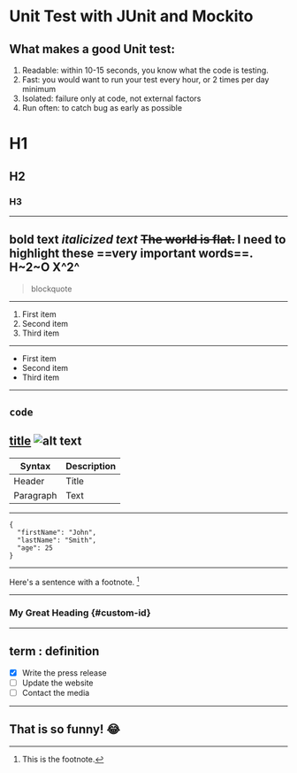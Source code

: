 # Unit Test with JUnit and Mockito
## What makes a good Unit test:
1) Readable: within 10-15 seconds, you know what the code is testing.
2) Fast: you would want to run your test every hour, or 2 times per day minimum
3) Isolated: failure only at code, not external factors
4) Run often: to catch bug as early as possible



# H1
## H2
### H3
---
**bold text**
*italicized text*
~~The world is flat.~~
I need to highlight these ==very important words==.
H~2~O
X^2^
---
> blockquote
---
1. First item
2. Second item
3. Third item
---
- First item
- Second item
- Third item
---
`code`
---
[title](https://www.example.com)
![alt text](image.jpg)
---
| Syntax | Description |
| ----------- | ----------- |
| Header | Title |
| Paragraph | Text |
---
```
{
  "firstName": "John",
  "lastName": "Smith",
  "age": 25
}
```
---
Here's a sentence with a footnote. [^1]

[^1]: This is the footnote.
---
### My Great Heading {#custom-id}
---
term
: definition
---
- [x] Write the press release
- [ ] Update the website
- [ ] Contact the media
---
That is so funny! :joy:
---
